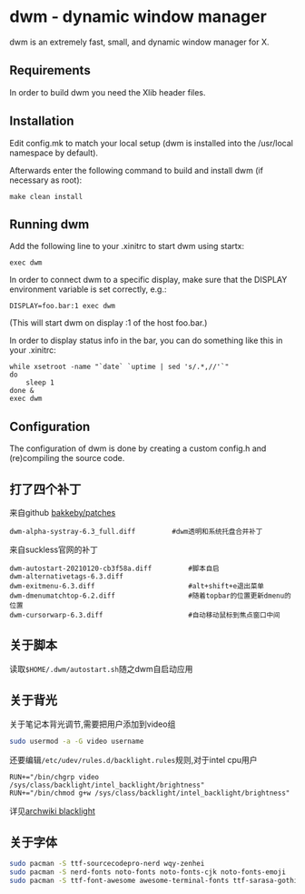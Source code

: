 dwm - dynamic window manager
============================
dwm is an extremely fast, small, and dynamic window manager for X.


Requirements
------------
In order to build dwm you need the Xlib header files.


Installation
------------
Edit config.mk to match your local setup (dwm is installed into
the /usr/local namespace by default).

Afterwards enter the following command to build and install dwm (if
necessary as root):

    make clean install


Running dwm
-----------
Add the following line to your .xinitrc to start dwm using startx:

    exec dwm

In order to connect dwm to a specific display, make sure that
the DISPLAY environment variable is set correctly, e.g.:

    DISPLAY=foo.bar:1 exec dwm

(This will start dwm on display :1 of the host foo.bar.)

In order to display status info in the bar, you can do something
like this in your .xinitrc:

    while xsetroot -name "`date` `uptime | sed 's/.*,//'`"
    do
    	sleep 1
    done &
    exec dwm


Configuration
-------------
The configuration of dwm is done by creating a custom config.h
and (re)compiling the source code.
## 打了四个补丁
来自github [bakkeby/patches](https://raw.githubusercontent.com/bakkeby/patches/master/dwm/dwm-alpha-systray-6.3_full.diff)
```text
dwm-alpha-systray-6.3_full.diff 		#dwm透明和系统托盘合并补丁
```
来自suckless官网的补丁
```text
dwm-autostart-20210120-cb3f58a.diff	        #脚本自启
dwm-alternativetags-6.3.diff
dwm-exitmenu-6.3.diff                       #alt+shift+e退出菜单
dwm-dmenumatchtop-6.2.diff                  #随着topbar的位置更新dmenu的位置
dwm-cursorwarp-6.3.diff                     #自动移动鼠标到焦点窗口中间
```

## 关于脚本
读取`$HOME/.dwm/autostart.sh`随之dwm自启动应用
## 关于背光
关于笔记本背光调节,需要把用户添加到video组
```bash
sudo usermod -a -G video username
```
还要编辑`/etc/udev/rules.d/backlight.rules`规则,对于intel cpu用户
```text
RUN+="/bin/chgrp video /sys/class/backlight/intel_backlight/brightness"
RUN+="/bin/chmod g+w /sys/class/backlight/intel_backlight/brightness"
```
详见[archwiki blacklight](https://wiki.archlinuxcn.org/wiki/Backlight)
## 关于字体
```bash
sudo pacman -S ttf-sourcecodepro-nerd wqy-zenhei
sudo pacman -S nerd-fonts noto-fonts noto-fonts-cjk noto-fonts-emoji
sudo pacman -S ttf-font-awesome awesome-terminal-fonts ttf-sarasa-gothic
```
